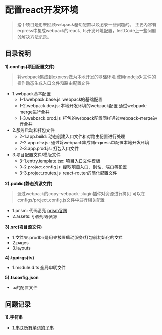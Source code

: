 # 配置react开发环境
> 这个项目是用来回顾webpack基础配置以及记录一些问题的。
> 主要内容有express中集成webpack的react、ts开发环境配置，leetCode上一些问题的解决方法记录。
## 目录说明
**1).configs(项目配置文件)**
> 将webpack集成到express做为本地开发的基础环境
> 使用nodejs对文件的操作动态生成入口文件和路由配置文件
* 1.webpack基本配置
  * 1-1.webpack.base.js: webpack的基础配置
  * 1-2.webpack.dev.js: 本地开发环境的webpack配置 通过webpack-merge进行合并
  * 1-3.webpack.prod.js: 打包的webpack配置同样通过webpack-merge进行合并
* 2.服务启动和打包文件
  * 2-1.app.build: 动态创建入口文件和对路由配置进行处理
  * 2-2.app.dev.js: 通过将webpack集成到express中配置本地开发环境
  * 2-3.app.prod.js: 打包入口文件
* 3.项目配置文件/模版文件
  * 3-1.entry.template.tsx: 项目入口文件模版
  * 3-2.project.config.js: 提取项目入口、别名、端口等配置
  * 3-3.project.routes.js: react-router的简化配置文件
  
**2).public(静态资源文件)**
> 通过webpack的copy-webpack-plugin插件对资源进行拷贝
> 可以在configs/project.config.js文件中进行相关配置
* 1.prism: 代码高亮 [prism官网](https://prismjs.com)
* 2.assets: 小图标等资源

**3).src(项目源文件)**
* 1.文件夹.prodDir是用来放置启动服务/打包前初始化的文件
* 2.pages
* 3.layouts

**4).typings(ts)**
* 1.module.d.ts 全局申明文件
  
**5).tsconfig.json**   
* ts的配置文件

[githubUrl]: https://github.com/Wu-JunFeng/daily-question/tree/master/
## 问题记录
**1).字符串**  
* <a href=[leetCodeStrHref]>1.串联所有单词的子串</a>

[leetCodeStrHref]: [githubUrl]+src/pages/LeetCode/LeetCode.md
